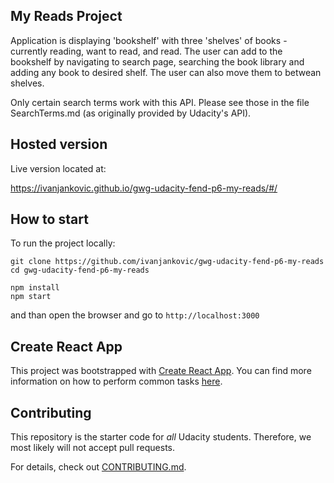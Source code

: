 ## My Reads Project

Application is displaying 'bookshelf' with three 'shelves' of books - currently reading, want to read, and read. The user can add to the bookshelf by navigating to search page, searching the book library and adding any book to desired shelf. The user can also move them to betwean shelves.

Only certain search terms work with this API. Please see those in the file SearchTerms.md (as originally provided by Udacity's API).

## Hosted version

Live version located at:

https://ivanjankovic.github.io/gwg-udacity-fend-p6-my-reads/#/

## How to start

To run the project locally:

```
git clone https://github.com/ivanjankovic/gwg-udacity-fend-p6-my-reads
cd gwg-udacity-fend-p6-my-reads
```
```
npm install
npm start
```
and than open the browser and go to `http://localhost:3000`

## Create React App

This project was bootstrapped with [Create React App](https://github.com/facebookincubator/create-react-app). You can find more information on how to perform common tasks [here](https://github.com/facebookincubator/create-react-app/blob/master/packages/react-scripts/template/README.md).

## Contributing

This repository is the starter code for _all_ Udacity students. Therefore, we most likely will not accept pull requests.

For details, check out [CONTRIBUTING.md](CONTRIBUTING.md).


